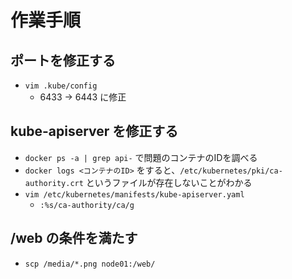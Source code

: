 # 作業手順

## ポートを修正する
- `vim .kube/config`
  - 6433 -> 6443 に修正

## kube-apiserver を修正する
- `docker ps -a | grep api-` で問題のコンテナのIDを調べる
- `docker logs <コンテナのID>` をすると、`/etc/kubernetes/pki/ca-authority.crt` というファイルが存在しないことがわかる
- `vim /etc/kubernetes/manifests/kube-apiserver.yaml`
  - `:%s/ca-authority/ca/g`

## /web の条件を満たす
- `scp /media/*.png node01:/web/`